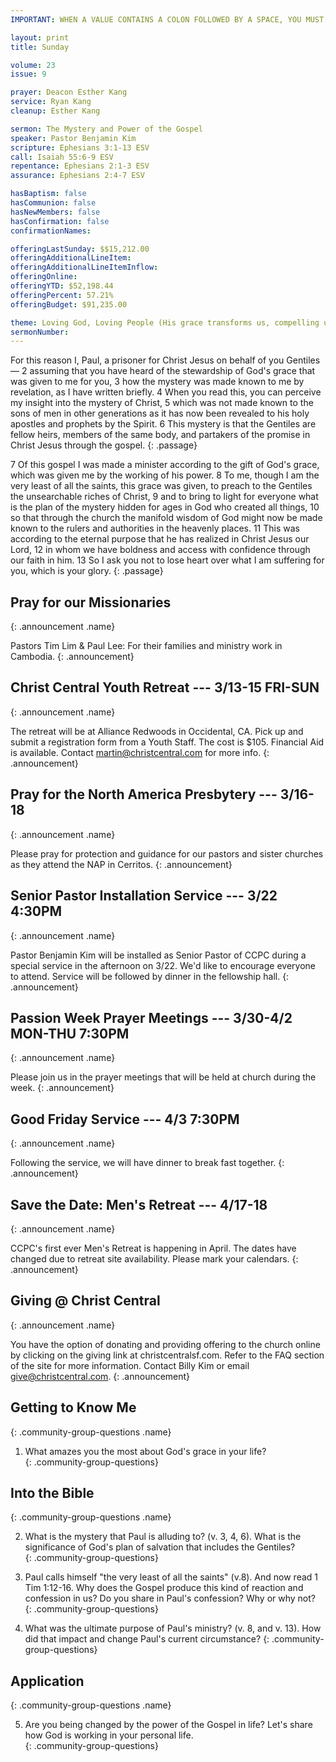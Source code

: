 ```yaml
---
IMPORTANT: WHEN A VALUE CONTAINS A COLON FOLLOWED BY A SPACE, YOU MUST USE &#58;

layout: print
title: Sunday

volume: 23
issue: 9

prayer: Deacon Esther Kang
service: Ryan Kang
cleanup: Esther Kang

sermon: The Mystery and Power of the Gospel
speaker: Pastor Benjamin Kim
scripture: Ephesians 3:1-13 ESV
call: Isaiah 55:6-9 ESV
repentance: Ephesians 2:1-3 ESV
assurance: Ephesians 2:4-7 ESV

hasBaptism: false
hasCommunion: false
hasNewMembers: false
hasConfirmation: false
confirmationNames: 

offeringLastSunday: $$15,212.00
offeringAdditionalLineItem: 
offeringAdditionalLineItemInflow: 
offeringOnline: 
offeringYTD: $52,198.44
offeringPercent: 57.21%
offeringBudget: $91,235.00

theme: Loving God, Loving People (His grace transforms us, compelling us to love others)
sermonNumber: 
---
```

For this reason I, Paul, a prisoner for Christ Jesus on behalf of you Gentiles— 2 assuming that you have heard of the stewardship of God's grace that was given to me for you, 3 how the mystery was made known to me by revelation, as I have written briefly. 4 When you read this, you can perceive my insight into the mystery of Christ, 5 which was not made known to the sons of men in other generations as it has now been revealed to his holy apostles and prophets by the Spirit. 6 This mystery is that the Gentiles are fellow heirs, members of the same body, and partakers of the promise in Christ Jesus through the gospel.
{: .passage}

7 Of this gospel I was made a minister according to the gift of God's grace, which was given me by the working of his power. 8 To me, though I am the very least of all the saints, this grace was given, to preach to the Gentiles the unsearchable riches of Christ, 9 and to bring to light for everyone what is the plan of the mystery hidden for ages in God who created all things, 10 so that through the church the manifold wisdom of God might now be made known to the rulers and authorities in the heavenly places. 11 This was according to the eternal purpose that he has realized in Christ Jesus our Lord, 12 in whom we have boldness and access with confidence through our faith in him. 13 So I ask you not to lose heart over what I am suffering for you, which is your glory.
{: .passage}




## Pray for our Missionaries
{: .announcement .name}

Pastors Tim Lim & Paul Lee: For their families and ministry work in Cambodia.
{: .announcement}

## Christ Central Youth Retreat --- 3/13-15 FRI-SUN
{: .announcement .name}

The retreat will be at Alliance Redwoods in Occidental, CA. Pick up and submit a registration form from a Youth Staff. The cost is $105. Financial Aid is available. Contact martin@christcentral.com for more info.
{: .announcement}

## Pray for the North America Presbytery --- 3/16-18
{: .announcement .name}

Please pray for protection and guidance for our pastors and sister churches as they attend the NAP in Cerritos.
{: .announcement}

## Senior Pastor Installation Service --- 3/22 4:30PM
{: .announcement .name}

Pastor Benjamin Kim will be installed as Senior Pastor of CCPC during a special service in the afternoon on 3/22. We'd like to encourage everyone to attend. Service will be followed by dinner in the fellowship hall.
{: .announcement}

## Passion Week Prayer Meetings --- 3/30-4/2 MON-THU 7:30PM
{: .announcement .name}

Please join us in the prayer meetings that will be held at church during the week.
{: .announcement}

## Good Friday Service --- 4/3 7:30PM
{: .announcement .name}

Following the service, we will have dinner to break fast together.
{: .announcement}

## Save the Date&#58; Men's Retreat --- 4/17-18
{: .announcement .name}

CCPC's first ever Men's Retreat is happening in April. The dates have changed due to retreat site availability. Please mark your calendars.
{: .announcement}

## Giving @ Christ Central
{: .announcement .name}

You have the option of donating and providing offering to the church online by clicking on the giving link at christcentralsf.com. Refer to the FAQ section of the site for more information. Contact Billy Kim or email give@christcentral.com. 
{: .announcement}

## Getting to Know Me
{: .community-group-questions .name}

1) What amazes you the most about God's grace in your life?   
{: .community-group-questions}

## Into the Bible
{: .community-group-questions .name}

2) What is the mystery that Paul is alluding to? (v. 3, 4, 6). What is the significance of God's plan of salvation that includes the Gentiles?  
{: .community-group-questions}

3) Paul calls himself "the very least of all the saints" (v.8). And now read 1 Tim 1:12-16. Why does the Gospel produce this kind of reaction and confession in us? Do you share in Paul's confession? Why or why not?   
{: .community-group-questions}

4) What was the ultimate purpose of Paul's ministry? (v. 8, and v. 13). How did that impact and change Paul's current circumstance? 
{: .community-group-questions}

## Application
{: .community-group-questions .name}

5) Are you being changed by the power of the Gospel in life? Let's share how God is working in your personal life.  
{: .community-group-questions}

